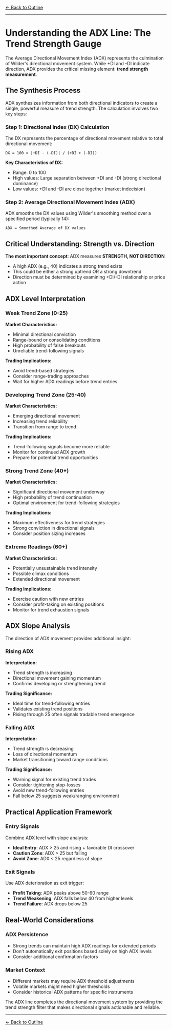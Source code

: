 [← Back to Outline](../outline.md)

---

# Understanding the ADX Line: The Trend Strength Gauge

The Average Directional Movement Index (ADX) represents the culmination of Wilder's directional movement system. While +DI and -DI indicate direction, ADX provides the critical missing element: **trend strength measurement**.

## The Synthesis Process

ADX synthesizes information from both directional indicators to create a single, powerful measure of trend strength. The calculation involves two key steps:

### Step 1: Directional Index (DX) Calculation

The DX represents the percentage of directional movement relative to total directional movement:

```
DX = 100 × |+DI - (-DI)| / (+DI + (-DI))
```

**Key Characteristics of DX:**
- Range: 0 to 100
- High values: Large separation between +DI and -DI (strong directional dominance)
- Low values: +DI and -DI are close together (market indecision)

### Step 2: Average Directional Movement Index (ADX)

ADX smooths the DX values using Wilder's smoothing method over a specified period (typically 14):

```
ADX = Smoothed Average of DX values
```

## Critical Understanding: Strength vs. Direction

**The most important concept**: ADX measures **STRENGTH, NOT DIRECTION**

- A high ADX (e.g., 40) indicates a strong trend exists
- This could be either a strong uptrend OR a strong downtrend
- Direction must be determined by examining +DI/-DI relationship or price action

## ADX Level Interpretation

### Weak Trend Zone (0-25)
**Market Characteristics:**
- Minimal directional conviction
- Range-bound or consolidating conditions
- High probability of false breakouts
- Unreliable trend-following signals

**Trading Implications:**
- Avoid trend-based strategies
- Consider range-trading approaches
- Wait for higher ADX readings before trend entries

### Developing Trend Zone (25-40)
**Market Characteristics:**
- Emerging directional movement
- Increasing trend reliability
- Transition from range to trend

**Trading Implications:**
- Trend-following signals become more reliable
- Monitor for continued ADX growth
- Prepare for potential trend opportunities

### Strong Trend Zone (40+)
**Market Characteristics:**
- Significant directional movement underway
- High probability of trend continuation
- Optimal environment for trend-following strategies

**Trading Implications:**
- Maximum effectiveness for trend strategies
- Strong conviction in directional signals
- Consider position sizing increases

### Extreme Readings (60+)
**Market Characteristics:**
- Potentially unsustainable trend intensity
- Possible climax conditions
- Extended directional movement

**Trading Implications:**
- Exercise caution with new entries
- Consider profit-taking on existing positions
- Monitor for trend exhaustion signals

## ADX Slope Analysis

The direction of ADX movement provides additional insight:

### Rising ADX
**Interpretation:**
- Trend strength is increasing
- Directional movement gaining momentum
- Confirms developing or strengthening trend

**Trading Significance:**
- Ideal time for trend-following entries
- Validates existing trend positions
- Rising through 25 often signals tradable trend emergence

### Falling ADX
**Interpretation:**
- Trend strength is decreasing
- Loss of directional momentum
- Market transitioning toward range conditions

**Trading Significance:**
- Warning signal for existing trend trades
- Consider tightening stop-losses
- Avoid new trend-following entries
- Fall below 25 suggests weak/ranging environment

## Practical Application Framework

### Entry Signals
Combine ADX level with slope analysis:
- **Ideal Entry**: ADX > 25 and rising + favorable DI crossover
- **Caution Zone**: ADX > 25 but falling
- **Avoid Zone**: ADX < 25 regardless of slope

### Exit Signals
Use ADX deterioration as exit trigger:
- **Profit Taking**: ADX peaks above 50-60 range
- **Trend Weakening**: ADX falls below 40 from higher levels
- **Trend Failure**: ADX drops below 25

## Real-World Considerations

### ADX Persistence
- Strong trends can maintain high ADX readings for extended periods
- Don't automatically exit positions based solely on high ADX levels
- Consider additional confirmation factors

### Market Context
- Different markets may require ADX threshold adjustments
- Volatile markets might need higher thresholds
- Consider historical ADX patterns for specific instruments

The ADX line completes the directional movement system by providing the trend strength filter that makes directional signals actionable and reliable.



---

[← Back to Outline](../outline.md)
